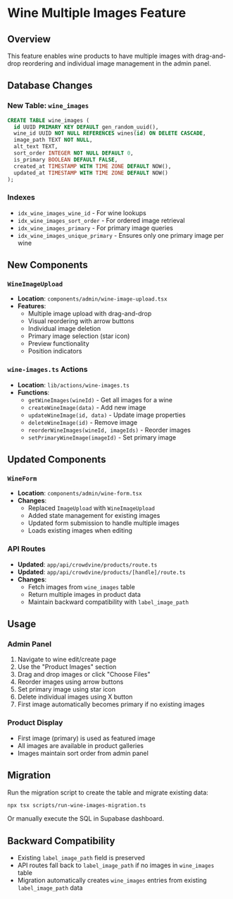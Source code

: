 # Wine Multiple Images Feature

## Overview
This feature enables wine products to have multiple images with drag-and-drop reordering and individual image management in the admin panel.

## Database Changes

### New Table: `wine_images`
```sql
CREATE TABLE wine_images (
  id UUID PRIMARY KEY DEFAULT gen_random_uuid(),
  wine_id UUID NOT NULL REFERENCES wines(id) ON DELETE CASCADE,
  image_path TEXT NOT NULL,
  alt_text TEXT,
  sort_order INTEGER NOT NULL DEFAULT 0,
  is_primary BOOLEAN DEFAULT FALSE,
  created_at TIMESTAMP WITH TIME ZONE DEFAULT NOW(),
  updated_at TIMESTAMP WITH TIME ZONE DEFAULT NOW()
);
```

### Indexes
- `idx_wine_images_wine_id` - For wine lookups
- `idx_wine_images_sort_order` - For ordered image retrieval
- `idx_wine_images_primary` - For primary image queries
- `idx_wine_images_unique_primary` - Ensures only one primary image per wine

## New Components

### `WineImageUpload`
- **Location**: `components/admin/wine-image-upload.tsx`
- **Features**:
  - Multiple image upload with drag-and-drop
  - Visual reordering with arrow buttons
  - Individual image deletion
  - Primary image selection (star icon)
  - Preview functionality
  - Position indicators

### `wine-images.ts` Actions
- **Location**: `lib/actions/wine-images.ts`
- **Functions**:
  - `getWineImages(wineId)` - Get all images for a wine
  - `createWineImage(data)` - Add new image
  - `updateWineImage(id, data)` - Update image properties
  - `deleteWineImage(id)` - Remove image
  - `reorderWineImages(wineId, imageIds)` - Reorder images
  - `setPrimaryWineImage(imageId)` - Set primary image

## Updated Components

### `WineForm`
- **Location**: `components/admin/wine-form.tsx`
- **Changes**:
  - Replaced `ImageUpload` with `WineImageUpload`
  - Added state management for existing images
  - Updated form submission to handle multiple images
  - Loads existing images when editing

### API Routes
- **Updated**: `app/api/crowdvine/products/route.ts`
- **Updated**: `app/api/crowdvine/products/[handle]/route.ts`
- **Changes**:
  - Fetch images from `wine_images` table
  - Return multiple images in product data
  - Maintain backward compatibility with `label_image_path`

## Usage

### Admin Panel
1. Navigate to wine edit/create page
2. Use the "Product Images" section
3. Drag and drop images or click "Choose Files"
4. Reorder images using arrow buttons
5. Set primary image using star icon
6. Delete individual images using X button
7. First image automatically becomes primary if no existing images

### Product Display
- First image (primary) is used as featured image
- All images are available in product galleries
- Images maintain sort order from admin panel

## Migration
Run the migration script to create the table and migrate existing data:
```bash
npx tsx scripts/run-wine-images-migration.ts
```

Or manually execute the SQL in Supabase dashboard.

## Backward Compatibility
- Existing `label_image_path` field is preserved
- API routes fall back to `label_image_path` if no images in `wine_images` table
- Migration automatically creates `wine_images` entries from existing `label_image_path` data
